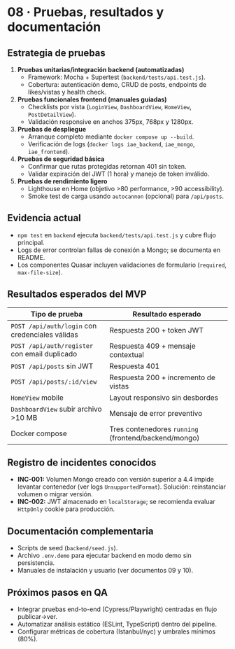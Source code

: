 ﻿# 08 · Pruebas, resultados y documentación

## Estrategia de pruebas
1. **Pruebas unitarias/integración backend (automatizadas)**
   - Framework: Mocha + Supertest (`backend/tests/api.test.js`).
   - Cobertura: autenticación demo, CRUD de posts, endpoints de likes/vistas y health check.
2. **Pruebas funcionales frontend (manuales guiadas)**
   - Checklists por vista (`LoginView`, `DashboardView`, `HomeView`, `PostDetailView`).
   - Validación responsive en anchos 375px, 768px y 1280px.
3. **Pruebas de despliegue**
   - Arranque completo mediante `docker compose up --build`.
   - Verificación de logs (`docker logs iae_backend`, `iae_mongo`, `iae_frontend`).
4. **Pruebas de seguridad básica**
   - Confirmar que rutas protegidas retornan 401 sin token.
   - Validar expiración del JWT (1 hora) y manejo de token inválido.
5. **Pruebas de rendimiento ligero**
   - Lighthouse en Home (objetivo >80 performance, >90 accessibility).
   - Smoke test de carga usando `autocannon` (opcional) para `/api/posts`.

## Evidencia actual
- `npm test` en `backend` ejecuta `backend/tests/api.test.js` y cubre flujo principal.
- Logs de error controlan fallas de conexión a Mongo; se documenta en README.
- Los componentes Quasar incluyen validaciones de formulario (`required`, `max-file-size`).

## Resultados esperados del MVP
| Tipo de prueba | Resultado esperado |
|----------------|--------------------|
| `POST /api/auth/login` con credenciales válidas | Respuesta 200 + token JWT |
| `POST /api/auth/register` con email duplicado | Respuesta 409 + mensaje contextual |
| `POST /api/posts` sin JWT | Respuesta 401 |
| `POST /api/posts/:id/view` | Respuesta 200 + incremento de vistas |
| `HomeView` mobile | Layout responsivo sin desbordes |
| `DashboardView` subir archivo >10 MB | Mensaje de error preventivo |
| Docker compose | Tres contenedores `running` (frontend/backend/mongo) |

## Registro de incidentes conocidos
- **INC-001:** Volumen Mongo creado con versión superior a 4.4 impide levantar contenedor (ver logs `UnsupportedFormat`). Solución: reinstanciar volumen o migrar versión.
- **INC-002:** JWT almacenado en `localStorage`; se recomienda evaluar `HttpOnly` cookie para producción.

## Documentación complementaria
- Scripts de seed (`backend/seed.js`).
- Archivo `.env.demo` para ejecutar backend en modo demo sin persistencia.
- Manuales de instalación y usuario (ver documentos 09 y 10).

## Próximos pasos en QA
- Integrar pruebas end-to-end (Cypress/Playwright) centradas en flujo publicar→ver.
- Automatizar análisis estático (ESLint, TypeScript) dentro del pipeline.
- Configurar métricas de cobertura (Istanbul/nyc) y umbrales mínimos (80%).
